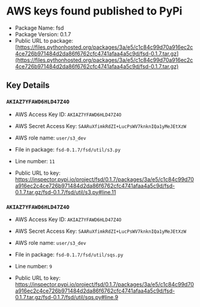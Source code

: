 # AWS keys found published to PyPi

* Package Name: fsd
* Package Version: 0.1.7
* Public URL to package: [https://files.pythonhosted.org/packages/3a/e5/c1c84c99d70a916ec2c4ce726b971484d2da86f6762cfc4741afaa4a5c9d/fsd-0.1.7.tar.gz](https://files.pythonhosted.org/packages/3a/e5/c1c84c99d70a916ec2c4ce726b971484d2da86f6762cfc4741afaa4a5c9d/fsd-0.1.7.tar.gz)

## Key Details

### `AKIAZ7YFAWD6HLD47Z4O`

* AWS Access Key ID: `AKIAZ7YFAWD6HLD47Z4O`
* AWS Secret Access Key: `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` 
* AWS role name: `user/s3_dev`
* File in package: `fsd-0.1.7/fsd/util/s3.py`
* Line number: `11`

* Public URL to key: https://inspector.pypi.io/project/fsd/0.1.7/packages/3a/e5/c1c84c99d70a916ec2c4ce726b971484d2da86f6762cfc4741afaa4a5c9d/fsd-0.1.7.tar.gz/fsd-0.1.7/fsd/util/s3.py#line.11



### `AKIAZ7YFAWD6HLD47Z4O`

* AWS Access Key ID: `AKIAZ7YFAWD6HLD47Z4O`
* AWS Secret Access Key: `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` 
* AWS role name: `user/s3_dev`
* File in package: `fsd-0.1.7/fsd/util/sqs.py`
* Line number: `9`

* Public URL to key: https://inspector.pypi.io/project/fsd/0.1.7/packages/3a/e5/c1c84c99d70a916ec2c4ce726b971484d2da86f6762cfc4741afaa4a5c9d/fsd-0.1.7.tar.gz/fsd-0.1.7/fsd/util/sqs.py#line.9


